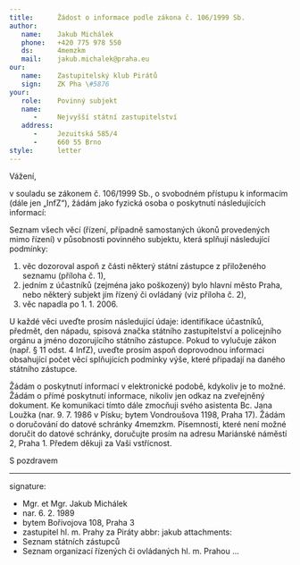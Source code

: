 ```yaml
---
title:      Žádost o informace podle zákona č. 106/1999 Sb.
author:
   name:    Jakub Michálek
   phone:   +420 775 978 550
   ds:      4memzkm
   mail:    jakub.michalek@praha.eu
our:
   name:    Zastupitelský klub Pirátů
   sign:    ZK Pha \#5876
your:
   role:    Povinný subjekt
   name:    
      -     Nejvyšší státní zastupitelství
   address:
      -     Jezuitská 585/4
      -     660 55 Brno
style:      letter
---
```


Vážení,

v souladu se zákonem č. 106/1999 Sb., o svobodném přístupu k informacím (dále jen „InfZ“), žádám jako fyzická osoba o poskytnutí následujících informací:

Seznam všech věcí (řízení, případně samostaných úkonů provedených mimo řízení) v působnosti povinného subjektu, která splňují následující podmínky: 

1. věc dozoroval aspoň z části některý státní zástupce z přiloženého seznamu (příloha č. 1), 
2. jedním z účastníků (zejména jako poškozený) bylo hlavní město Praha, nebo některý subjekt jím řízený či ovládaný (viz příloha č. 2),
3. věc napadla po 1. 1. 2006.

U každé věci uveďte prosím následující údaje: identifikace účastníků, předmět, den nápadu, spisová značka státního zastupitelství a policejního orgánu a jméno dozorujícího státního zástupce. Pokud to vylučuje zákon (např. § 11 odst. 4 InfZ), uveďte prosím aspoň doprovodnou informaci obsahující počet věcí splňujících podmínky výše, které připadají na daného státního zástupce.

Žádám o poskytnutí informací v elektronické podobě, kdykoliv je to možné. Žádám o přímé poskytnutí informace, nikoliv jen odkaz na zveřejněný dokument. Ke komunikaci tímto dále zmocňuji svého asistenta Bc. Jana Loužka (nar. 9. 7. 1986 v Písku; bytem Vondroušova 1198, Praha 17). Žádám o doručování do datové schránky 4memzkm. Písemnosti, které není možné doručit do datové schránky, doručujte prosím na adresu Mariánské náměstí 2, Praha 1. Předem děkuji za Vaši vstřícnost.

S pozdravem

---
signature: 
  - Mgr. et Mgr. Jakub Michálek
  - nar. 6. 2. 1989
  - bytem Bořivojova 108, Praha 3
  - zastupitel hl. m. Prahy za Piráty
abbr:       jakub
attachments:
  - Seznam státních zástupců
  - Seznam organizací řízených či ovládaných hl. m. Prahou
...
